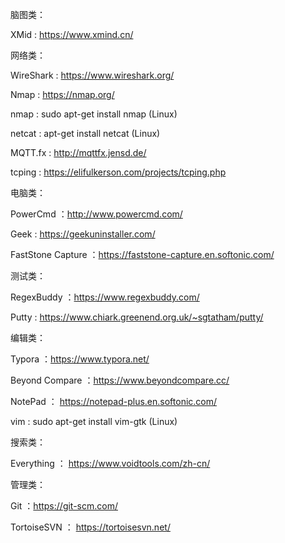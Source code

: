 脑图类：

XMid : https://www.xmind.cn/



网络类：

WireShark : https://www.wireshark.org/

Nmap : https://nmap.org/

nmap :  sudo apt-get install nmap (Linux)

netcat : apt-get install netcat (Linux)

MQTT.fx : http://mqttfx.jensd.de/

tcping : https://elifulkerson.com/projects/tcping.php



电脑类：

PowerCmd ：http://www.powercmd.com/

Geek : https://geekuninstaller.com/

FastStone Capture ：https://faststone-capture.en.softonic.com/



测试类：

RegexBuddy ：https://www.regexbuddy.com/

Putty : https://www.chiark.greenend.org.uk/~sgtatham/putty/



编辑类：

Typora ：https://www.typora.net/

Beyond Compare ：https://www.beyondcompare.cc/

NotePad ： https://notepad-plus.en.softonic.com/

vim : sudo apt-get install vim-gtk (Linux)



搜索类：

Everything ： https://www.voidtools.com/zh-cn/



管理类：

Git ：https://git-scm.com/

TortoiseSVN ： https://tortoisesvn.net/